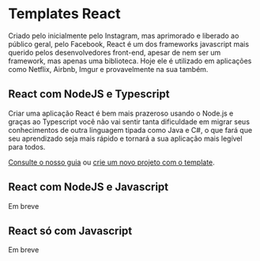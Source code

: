 # Templates React

Criado pelo inicialmente pelo Instagram, mas aprimorado e liberado ao público geral, pelo Facebook, React é um dos frameworks javascript mais querido pelos desenvolvedores front-end, apesar de nem ser um framework, mas apenas uma biblioteca. Hoje ele é utilizado em aplicações como Netflix, Airbnb, Imgur e provavelmente na sua também.

## React com NodeJS e Typescript

Criar uma aplicação React é bem mais prazeroso usando o Node.js e graças ao Typescript você não vai sentir tanta dificuldade em migrar seus conhecimentos de outra linguagem tipada como Java e C#, o que fará que seu aprendizado seja mais rápido e tornará a sua aplicação mais legível para todos.

[Consulte o nosso guia](https://github.com/main-casi/templates/blob/main/template-react-ts-node.readme.md) ou [crie um novo projeto com o template](https://github.com/main-casi/template-react-ts-node/generate).

## React com NodeJS e Javascript

Em breve

## React só com Javascript

Em breve
